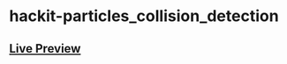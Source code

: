 # hackit-particles_collision_detection

## [Live Preview](https://htmlpreview.github.io/?https://github.com/kraack-tech/hackit-particles_collision_detection/blob/main/index.html)